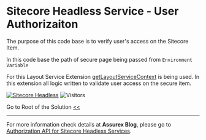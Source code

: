 # Sitecore Headless Service - User Authorizaiton

The purpose of this code base is to verify user's access on the Sitecore Item.

In this code base the path of secure page being passed from `Environment Variable`

For this Layout Service Extension [getLayoutServiceContext](https://doc.sitecore.com/xp/en/developers/hd/190/sitecore-headless-development/extend-the-getlayoutservicecontext-pipeline.html) is being used. In this extension all logic written to validate user access on the secure item.

[![Sitecore Headless](https://img.shields.io/badge/Sitecore%20Headless%3F-Yes-green.svg)](https://doc.sitecore.com/xp/en/developers/hd/190/sitecore-headless-development/layout-service.html) 
![Visitors](https://api.visitorbadge.io/api/visitors?path=https://github.com/AmitKumar-AK/CT.SC/tree/FEATURE-SITECORE-HEADLESS-ITEM-AUTHORIZATION/src/Foundation/SitecoreExtensions/code/LayoutService/UserItemAuthorization&label=Visitors&countColor=%23263759&style=plastic)


Go to Root of the Solution [<<](https://github.com/AmitKumar-AK/CT.SC)
<hr />

For more information check details at **Assurex Blog**, please go to [Authorization API for Sitecore Headless Services](https://assurex.co/quick-tips/authorization-api-for-sitecore-headless-services/).